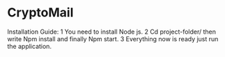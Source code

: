 # CryptoMail
Installation Guide:
                  1	You need to install Node js.
                  2	Cd project-folder/ then write Npm install and finally Npm start.
                  3	Everything now is ready just run the application.

